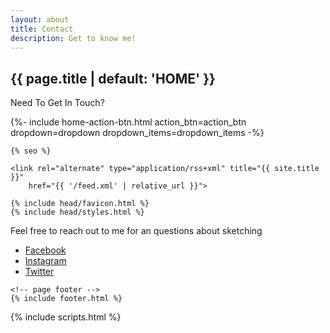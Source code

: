 ```yaml
---
layout: about
title: Contact
description: Get to know me!
---
```



<head>
<div class="home-page">
  <!-- home page header -->
  <section class="home-page-header">
    <div class="container text-center">
      <h1 class="animated fadeInDownBig">{{ page.title | default: 'HOME' }}</h1>
      <p> Need To Get In Touch? </p>
        {%- include home-action-btn.html action_btn=action_btn dropdown=dropdown dropdown_items=dropdown_items -%}
      
</head>
    </div>
  </section>
<body>
    <meta charset="utf-8">
    <meta http-equiv="X-UA-Compatible" content="IE=edge">
    <meta name="viewport" content="width=device-width, initial-scale=1">

    {% seo %}

    <link rel="alternate" type="application/rss+xml" title="{{ site.title }}"
        href="{{ '/feed.xml' | relative_url }}">

    {% include head/favicon.html %}
    {% include head/styles.html %}
    
  <!-- page container -->
  <div class="page-container">
    <!-- page header -->
    <!-- page content -->
    <main class="page-content" role="main">
      <p> Feel free to reach out to me for an questions about sketching</p>
      <div class="col-s-4">
          <ul>
            <li><a href="https://www.facebook.com/profile.php?id=100010409977036">Facebook</a></li>
            <li><a href="https://www.instagram.com/taniyyaaa/?hl=en">Instagram</a></li>
            <li><a href="https://twitter.com/TaniyaLynee">Twitter</a></li>
          </ul>
      </div>
    </main>

    <!-- page footer -->
    {% include footer.html %}
  </div>
  {% include scripts.html %}
</body>

